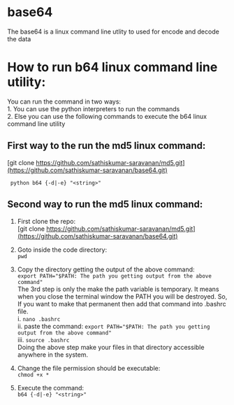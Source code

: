 # base64
The base64 is a linux command line utlity to used for encode and decode the data

# How to run b64 linux command line utility:

  You can run the command in two ways:<br>
    1. You can use the python interpreters to run the commands<br>
    2. Else you can use the following commands to execute the b64 linux command line utility

## First way to the run the md5 linux command:

[git clone https://github.com/sathiskumar-saravanan/md5.git](https://github.com/sathiskumar-saravanan/base64.git)

` python b64 {-d|-e} "<string>"`

## Second way to run the md5 linux command:

1. First clone the repo:<br>
[git clone https://github.com/sathiskumar-saravanan/md5.git](https://github.com/sathiskumar-saravanan/base64.git)

2. Goto inside the code directory:<br>
   `pwd`
   
3. Copy the directory getting the output of the above command:<br>
    `export PATH="$PATH: The path you getting output from the above command"`<br>
   The 3rd step is only the make the path variable is temporary. It means when you close the terminal window the PATH you will be destroyed. So, If you want to make that permanent then add that command into .bashrc file.<br>
   i. `nano .bashrc`<br>
   ii. paste the command: `export PATH="$PATH: The path you getting output from the above command"`<br>
   iii. `source .bashrc`<br>
   Doing the above step make your files in that directory accessible anywhere in the system.

4. Change the file permission should be executable:<br>
   `chmod +x *`
5. Execute the command:<br>
   `b64 {-d|-e} "<string>"`






